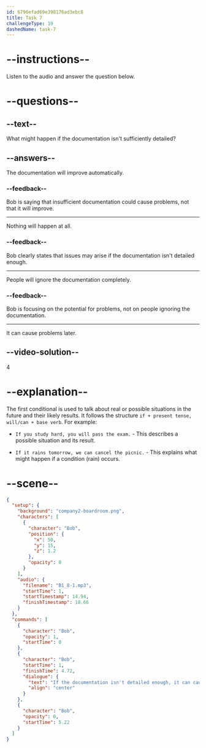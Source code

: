 ```yaml
---
id: 6796efad69e398176ad3ebc8
title: Task 7
challengeType: 19
dashedName: task-7
---
```


<!-- (Audio) Bob: If the documentation isn't detailed enough, it can cause problems later. -->

# --instructions--

Listen to the audio and answer the question below.

# --questions--

## --text--

What might happen if the documentation isn't sufficiently detailed?

## --answers--

The documentation will improve automatically.

### --feedback--

Bob is saying that insufficient documentation could cause problems, not that it will improve.

---

Nothing will happen at all.

### --feedback--

Bob clearly states that issues may arise if the documentation isn't detailed enough.

---

People will ignore the documentation completely.

### --feedback--

Bob is focusing on the potential for problems, not on people ignoring the documentation.

---

It can cause problems later.

## --video-solution--

4

# --explanation--

The first conditional is used to talk about real or possible situations in the future and their likely results. It follows the structure `if + present tense, will/can + base verb`. For example:

- `If you study hard, you will pass the exam.` - This describes a possible situation and its result.  

- `If it rains tomorrow, we can cancel the picnic.` - This explains what might happen if a condition (rain) occurs.

# --scene--

```json
{
  "setup": {
    "background": "company2-boardroom.png",
    "characters": [
      {
        "character": "Bob",
        "position": {
          "x": 50,
          "y": 15,
          "z": 1.2
        },
        "opacity": 0
      }
    ],
    "audio": {
      "filename": "B1_8-1.mp3",
      "startTime": 1,
      "startTimestamp": 14.94,
      "finishTimestamp": 18.66
    }
  },
  "commands": [
    {
      "character": "Bob",
      "opacity": 1,
      "startTime": 0
    },
    {
      "character": "Bob",
      "startTime": 1,
      "finishTime": 4.72,
      "dialogue": {
        "text": "If the documentation isn't detailed enough, it can cause problems later.",
        "align": "center"
      }
    },
    {
      "character": "Bob",
      "opacity": 0,
      "startTime": 5.22
    }
  ]
}
```
